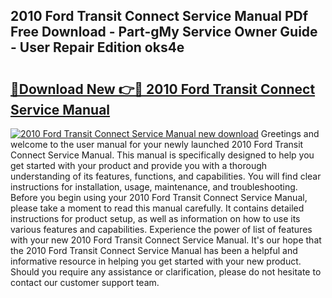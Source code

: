 ## 2010 Ford Transit Connect Service Manual PDf Free Download - Part-gMy Service Owner Guide - User Repair Edition oks4e

# <h2><a href="http://bc42167.oget.top/?id=2010+Ford+Transit+Connect+Service+Manual">🔗Download New 👉🔴 2010 Ford Transit Connect Service Manual</a></h2>

[![2010 Ford Transit Connect Service Manual new download](https://i.imgur.com/5g1atiW.png)](http://bc42167.oget.top/?id=2010+Ford+Transit+Connect+Service+Manual)
Greetings and welcome to the user manual for your newly launched 2010 Ford Transit Connect Service Manual. This manual is specifically designed to help you get started with your product and provide you with a thorough understanding of its features, functions, and capabilities. You will find clear instructions for installation, usage, maintenance, and troubleshooting. Before you begin using your 2010 Ford Transit Connect Service Manual, please take a moment to read this manual carefully. It contains detailed instructions for product setup, as well as information on how to use its various features and capabilities. Experience the power of list of features with your new 2010 Ford Transit Connect Service Manual. It's our hope that the 2010 Ford Transit Connect Service Manual has been a helpful and informative resource in helping you get started with your new product. Should you require any assistance or clarification, please do not hesitate to contact our customer support team.
